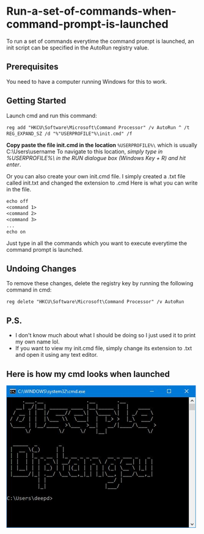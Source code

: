 # Run-a-set-of-commands-when-command-prompt-is-launched

To run a set of commands everytime the command prompt is launched, an init script can be specified in the AutoRun registry value.

## Prerequisites
You need to have a computer running Windows for this to work.

## Getting Started
Launch cmd and run this command:
```
reg add "HKCU\Software\Microsoft\Command Processor" /v AutoRun ^ /t REG_EXPAND_SZ /d "%"USERPROFILE"%\init.cmd" /f
```

**Copy paste the file init.cmd in the location** ```%USERPROFILE%\``` which is usually C:\Users\username
To navigate to this location, *simply type in %USERPROFILE%\ in the RUN dialogue box (Windows Key + R) and hit enter*.

Or you can also create your own init.cmd file. I simply created a .txt file called init.txt and changed the extension to .cmd
Here is what you can write in the file.
```
echo off
<command 1>
<command 2>
<command 3>
...
echo on
```
Just type in all the commands which you want to execute everytime the command prompt is launched.

## Undoing Changes
To remove these changes, delete the registry key by running the following command in cmd:
```
reg delete "HKCU\Software\Microsoft\Command Processor" /v AutoRun
```

## P.S.
* I don't know much about what I should be doing so I just used it to print my own name lol.
* If you want to view my init.cmd file, simply change its extension to .txt and open it using any text editor.

## Here is how my cmd looks when launched
![Example](https://github.com/diptangsu/Run-a-set-of-commands-when-command-prompt-is-launched/blob/master/Preview.JPG)
